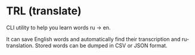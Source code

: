 # TRL (translate)

CLI utility to help you learn words ru -> en.

It can save English words and automatically find their transcription and ru-translation. Stored words can be dumped in CSV or JSON format.
